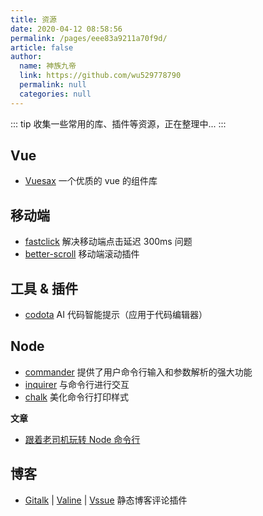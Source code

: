 ```yaml
---
title: 资源
date: 2020-04-12 08:58:56
permalink: /pages/eee83a9211a70f9d/
article: false
author:
  name: 神族九帝
  link: https://github.com/wu529778790
  permalink: null
  categories: null
---
```


::: tip
收集一些常用的库、插件等资源，正在整理中...
:::

## Vue

- [Vuesax](https://vuesax.com/) 一个优质的 vue 的组件库

## 移动端

- [fastclick](https://github.com/ftlabs/fastclick) 解决移动端点击延迟 300ms 问题
- [better-scroll](https://github.com/ustbhuangyi/better-scroll) 移动端滚动插件

## 工具 & 插件

- [codota](https://www.codota.com/) AI 代码智能提示（应用于代码编辑器）

## Node

- [commander](https://github.com/tj/commander.js) 提供了用户命令行输入和参数解析的强大功能
- [inquirer](https://github.com/SBoudrias/Inquirer.js) 与命令行进行交互
- [chalk](https://github.com/chalk/chalk) 美化命令行打印样式

**文章**

- [跟着老司机玩转 Node 命令行](https://blog.csdn.net/qq_41903941/article/details/90259369)

## 博客

- [Gitalk](https://github.com/gitalk/gitalk) |
  [Valine](https://github.com/xCss/Valine) |
  [Vssue](https://github.com/meteorlxy/vssue) 静态博客评论插件
